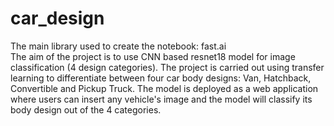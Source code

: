 # car_design
The main library used to create the notebook: fast.ai <br>
The aim of the project is to use CNN based resnet18 model for image classification (4 design categories). The project is carried out using transfer learning to differentiate between four car body designs: Van, Hatchback, Convertible and Pickup Truck. The model is deployed as a web application where users can insert any vehicle's image and the model will classify its body design out of the 4 categories.
